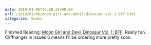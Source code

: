```yaml
---
date: 2019-01-06T16:58:31+00:00
url: /2019/01/06/moon-girl-and-devil-dinosaur-vol-1-bff.html
categories: Books
---
```

Finished Reading: [Moon Girl and Devil Dinosaur Vol. 1: BFF](https://comicstore.marvel.com/Moon-Girl-and-Devil-Dinosaur-Vol-1-BFF/digital-comic/41841). Really fun. Cliffhanger in issues 6 means I'll be ordering more pretty soon.


